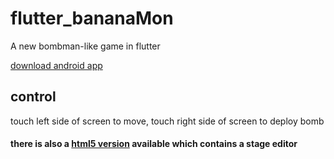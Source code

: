 # flutter_bananaMon

A new bombman-like game in flutter

[download android app](https://github.com/hotstu/flutter_BananaMon/releases)

## control
touch left side of screen to move, touch right side of screen to deploy bomb 

#### there is also a [html5 version](https://github.com/hotstu/BananaMon) available which contains a stage editor

